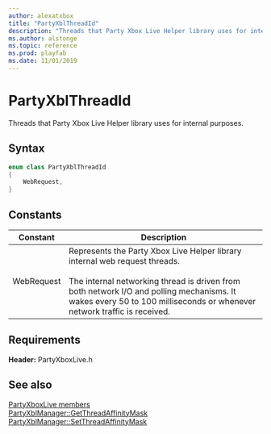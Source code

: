 ```yaml
---
author: alexatxbox
title: "PartyXblThreadId"
description: "Threads that Party Xbox Live Helper library uses for internal purposes."
ms.author: alstonge
ms.topic: reference
ms.prod: playfab
ms.date: 11/01/2019
---
```


# PartyXblThreadId  

Threads that Party Xbox Live Helper library uses for internal purposes.    

## Syntax  
  
```cpp
enum class PartyXblThreadId    
{  
    WebRequest,  
}  
```  
  
## Constants  
  
| Constant | Description |
| --- | --- |
| WebRequest | Represents the Party Xbox Live Helper library internal web request threads.<br/><br/> The internal networking thread is driven from both network I/O and polling mechanisms. It wakes every 50 to 100 milliseconds or whenever network traffic is received. |  
  
  
## Requirements  
  
**Header:** PartyXboxLive.h
  
## See also  
[PartyXboxLive members](../partyxboxlive_members.md)  
[PartyXblManager::GetThreadAffinityMask](../classes/PartyXblManager/methods/partyxblmanager_getthreadaffinitymask.md)  
[PartyXblManager::SetThreadAffinityMask](../classes/PartyXblManager/methods/partyxblmanager_setthreadaffinitymask.md)
  
  
